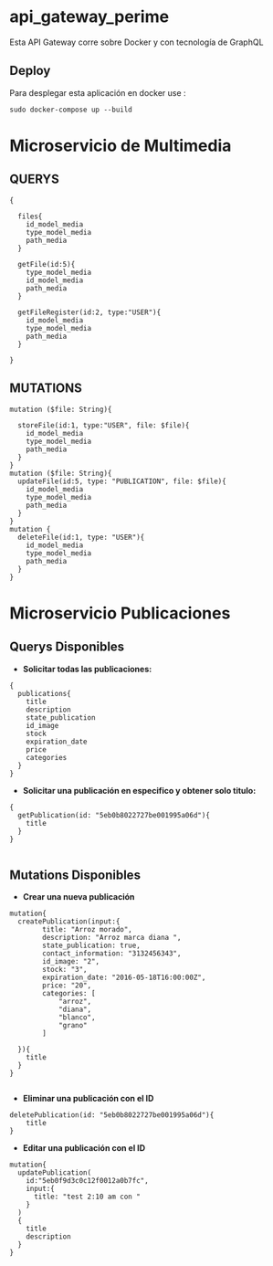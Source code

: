 # api_gateway_perime
Esta API Gateway corre sobre Docker y con tecnología de GraphQL 

## Deploy 
Para desplegar esta aplicación en docker use :

```
sudo docker-compose up --build
```

# Microservicio de Multimedia

## QUERYS

```
{

  files{
  	id_model_media
    type_model_media
    path_media
  }
  
  getFile(id:5){
    type_model_media
    id_model_media
    path_media
  }
  
  getFileRegister(id:2, type:"USER"){
    id_model_media
    type_model_media
    path_media
  }

}
```
## MUTATIONS

```
mutation ($file: String){
  
  storeFile(id:1, type:"USER", file: $file){
    id_model_media
    type_model_media
    path_media
  }
}
mutation ($file: String){
  updateFile(id:5, type: "PUBLICATION", file: $file){
    id_model_media
    type_model_media
    path_media
  }
}
mutation {
  deleteFile(id:1, type: "USER"){
    id_model_media
    type_model_media
    path_media
  }
}
```

# Microservicio Publicaciones

## Querys Disponibles

- **Solicitar todas las publicaciones:**

```
{
  publications{
    title
    description
    state_publication
    id_image
  	stock
    expiration_date
    price
    categories
  }
}
```

- **Solicitar una publicación en especifico y obtener solo titulo:**

```
{
  getPublication(id: "5eb0b8022727be001995a06d"){
    title
  }
}
  
```

## Mutations Disponibles

- **Crear una nueva publicación**
```
mutation{
  createPublication(input:{      
        title: "Arroz morado",
        description: "Arroz marca diana ",
        state_publication: true,
        contact_information: "3132456343",
        id_image: "2",
        stock: "3",
        expiration_date: "2016-05-18T16:00:00Z",
        price: "20",
        categories: [
            "arroz",
            "diana",
            "blanco",
            "grano"
        ]
    
  }){
    title
  }
}
  
```

- **Eliminar una publicación con el ID**

```
deletePublication(id: "5eb0b8022727be001995a06d"){
    title
}

```

- **Editar una publicación con el ID**

```
mutation{
  updatePublication(
    id:"5eb0f9d3c0c12f0012a0b7fc",
    input:{
      title: "test 2:10 am con "
    }
  )
  {
    title
    description
  }
}
```
